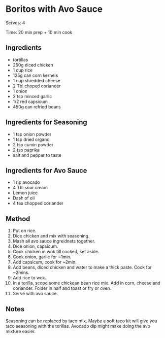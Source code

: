 # Boritos with Avo Sauce

Serves: 4

Time: 20 min prep + 10 min cook

## Ingredients

* tortillas
* 250g diced chicken
* 1 cup rice
* 125g can corn kernels
* 1 cup shredded cheese
* 2 Tbl choped coriander
* 1 onion
* 2 tsp minced garlic
* 1/2 red capsicum
* 450g can refried beans

## Ingredients for Seasoning

* 1 tsp onion powder
* 1 tsp dried organo
* 2 tsp cumin powder
* 2 tsp paprika
* salt and pepper to taste

## Ingredients for Avo Sauce

* 1 rip avocado
* 4 Tbl sour cream
* Lemon juice
* Dash of oil
* 4 tea chopped coriander

## Method

1. Put on rice.
2. Dice chicken and mix with seasoning.
3. Mash all avo sauce ingreidnets together.
4. Dice onion, capsicum.
5. Cook chicken in wok till cooked, set aside.
6. Cook onion, garlic for ~1min. 
7. Add capsicum, cook for ~2min.
8. Add beans, diced chicken and water to make a thick paste. Cook for ~2mins.
9. Add rice to wok.
10. In a torilla, scope some chickean bean rice mix. Add in corn, cheese and coriander. Folder in half and toast or fry or oven.
11. Serve with avo sauce.

## Notes

Seasoning can be replaced by taco mix. Maybe a soft taco kit will give you taco seasoning with the torillas.
Avocado dip might make doing the avo mixture easier.